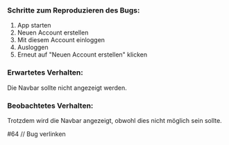 ### Schritte zum Reproduzieren des Bugs:
1. App starten
2. Neuen Account erstellen
3. Mit diesem Account einloggen
4. Ausloggen
5. Erneut auf "Neuen Account erstellen" klicken

### Erwartetes Verhalten:
Die Navbar sollte nicht angezeigt werden.

### Beobachtetes Verhalten:
Trotzdem wird die Navbar angezeigt, obwohl dies nicht möglich sein sollte.

#64 // Bug verlinken